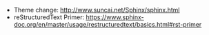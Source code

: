 - Theme change: http://www.suncai.net/Sphinx/sphinx.html
- reStructuredText Primer: https://www.sphinx-doc.org/en/master/usage/restructuredtext/basics.html#rst-primer

